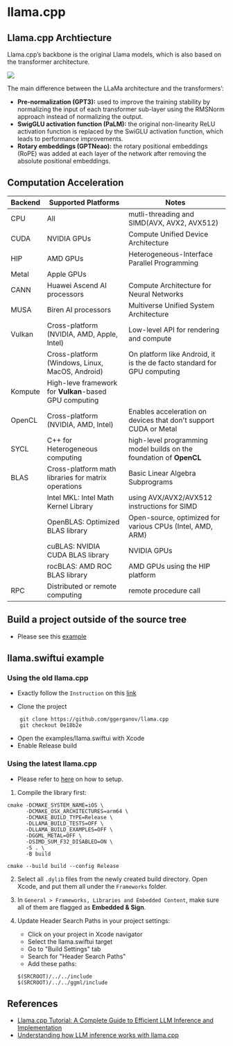 # llama.cpp

## Llama.cpp Archtiecture

Llama.cpp’s backbone is the original Llama models, which is also based on the transformer architecture.

<img src="llama_architecture.avif">

The main difference between the LLaMa architecture and the transformers’:

- <b>Pre-normalization (GPT3):</b> used to improve the training stability by normalizing the input of each transformer sub-layer using the RMSNorm approach instead of normalizing the output.
- <b>SwigGLU activation function (PaLM):</b> the original non-linearity ReLU activation function is replaced by the SwiGLU activation function, which leads to performance improvements.
- <b>Rotary embeddings (GPTNeao):</b> the rotary positional embeddings (RoPE) was added at each layer of the network after removing the absolute positional embeddings.

## Computation Acceleration

|Backend|Supported Platforms|Notes|
|---|---|---|
|CPU|All|mutli-threading and SIMD(AVX, AVX2, AVX512)|
|CUDA|NVIDIA GPUs|Compute Unified Device Architecture|
|HIP|AMD GPUs|Heterogeneous-Interface Parallel Programming|
|Metal|Apple GPUs|
|CANN|Huawei Ascend AI processors|Compute Architecture for Neural Networks|
|MUSA|Biren AI processors|Multiverse Unified System Architecture|
|Vulkan|Cross-platform (NVIDIA, AMD, Apple, Intel) |Low-level API for rendering and compute|
| |Cross-platform (Windows, Linux, MacOS, Android) |On platform like Android, it is the de facto standard for GPU computing|
|Kompute|High-leve framework for <b>Vulkan</b>-based GPU computing|
|OpenCL|Cross-platform (NVIDIA, AMD, Intel) |Enables acceleration on devices that don't support CUDA or Metal|
|SYCL|C++ for Heterogeneous computing|high-level programming model builds on the foundation of <b>OpenCL</b>|
|BLAS|Cross-platform math libraries for matrix operations|Basic Linear Algebra Subprograms|
| | Intel MKL: Intel Math Kernel Library| using AVX/AVX2/AVX512 instructions for SIMD|
| | OpenBLAS: Optimized BLAS library| Open-source, optimized for various CPUs (Intel, AMD, ARM)|
| | cuBLAS: NVIDIA CUDA BLAS library| NVIDIA GPUs|
| | rocBLAS: AMD ROC BLAS library| AMD GPUs using the HIP platform|
|RPC|Distributed or remote computing|remote procedure call|

## Build a project outside of the source tree
- Please see this [example](https://github.com/ggerganov/llama.cpp/tree/master/examples/simple-cmake-pkg) 

## llama.swiftui example

### Using the old llama.cpp

- Exactly follow the `Instruction` on this [link](https://github.com/ggerganov/llama.cpp/discussions/4508)

- Clone the project
```
    git clone https://github.com/ggerganov/llama.cpp
    git checkout 0e18b2e
```
- Open the examples/llama.swiftui with Xcode
- Enable Release build

### Using the latest llama.cpp

- Please refer to [here](https://github.com/ggerganov/llama.cpp/issues/11578) on how to setup.

1. Compile the library first:

```
cmake -DCMAKE_SYSTEM_NAME=iOS \
      -DCMAKE_OSX_ARCHITECTURES=arm64 \
      -DCMAKE_BUILD_TYPE=Release \
      -DLLAMA_BUILD_TESTS=OFF \
      -DLLAMA_BUILD_EXAMPLES=OFF \
      -DGGML_METAL=OFF \
      -DSIMD_SUM_F32_DISABLED=ON \
      -S . \
      -B build

cmake --build build --config Release 
```

2. Select all `.dylib` files from the newly created build directory. Open Xcode, and put them all under the `Frameworks` folder.

3. In `General > Frameworks, Libraries and Embedded Content`, make sure all of them are flagged as <b>Embedded & Sign</b>.

4. Update Header Search Paths in your project settings:
    - Click on your project in Xcode navigator
    - Select the llama.swiftui target
    - Go to "Build Settings" tab
    - Search for "Header Search Paths"
    - Add these paths:
    ```
    $(SRCROOT)/../../include
    $(SRCROOT)/../../ggml/include
    ```

## References
- [Llama.cpp Tutorial: A Complete Guide to Efficient LLM Inference and Implementation](https://www.datacamp.com/tutorial/llama-cpp-tutorial)
- [Understanding how LLM inference works with llama.cpp](https://www.omrimallis.com/posts/understanding-how-llm-inference-works-with-llama-cpp/)
